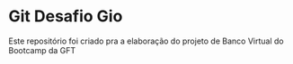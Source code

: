 # Git Desafio Gio

Este repositório foi criado pra a elaboração do projeto
de Banco Virtual do Bootcamp da GFT


